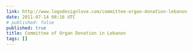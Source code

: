 ```yaml
---
link: http://www.logodesignlove.com/committee-organ-donation-lebanon
date: 2011-07-14 08:16 UTC
# published: false
published: true
title: Committee of Organ Donation in Lebanon
tags: []
---
```



